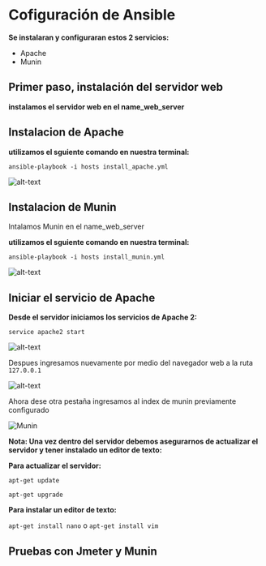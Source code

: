 # Cofiguración de Ansible

**Se instalaran  y configuraran estos 2 servicios:**

* Apache
* Munin

## Primer paso, instalación del servidor web

**instalamos el servidor web en el name_web_server**

## Instalacion de Apache

**utilizamos el sguiente comando en nuestra terminal:**

`ansible-playbook -i hosts install_apache.yml`

![alt-text](/Images/1.png)

## Instalacion de Munin

Intalamos Munin en el name_web_server

**utilizamos el sguiente comando en nuestra terminal:**

`ansible-playbook -i hosts install_munin.yml`

![alt-text](/Images/2.png)

## Iniciar el servicio de Apache

**Desde el servidor iniciamos los servicios de Apache 2:**

`service apache2 start`

![alt-text](/Images/3.png)

Despues ingresamos nuevamente por medio del navegador web a la ruta `127.0.0.1`

![alt-text](/Images/4.png)

Ahora dese otra pestaña ingresamos al index de munin previamente configurado

![Munin](/Images/.png)

**Nota: Una vez dentro del servidor debemos asegurarnos de actualizar el servidor y tener instalado un editor de texto:**

**Para actualizar el servidor:**

`apt-get update`

`apt-get upgrade`

**Para instalar un editor de texto:**

`apt-get install nano` o `apt-get install vim`

## Pruebas con Jmeter y Munin